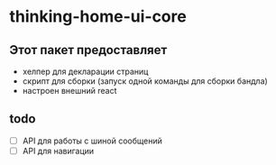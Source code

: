 # thinking-home-ui-core

## Этот пакет предоставляет

- хелпер для декларации страниц
- скрипт для сборки (запуск одной команды для сборки бандла)
- настроен внешний react

## todo

- [ ] API для работы с шиной сообщений
- [ ] API для навигации
